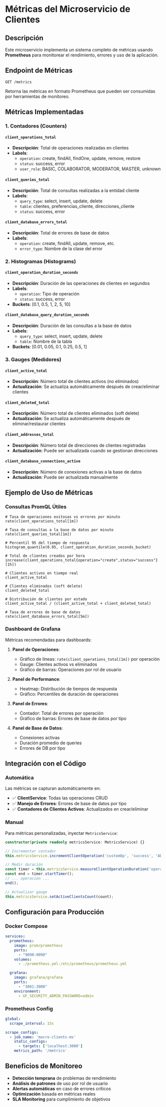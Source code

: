 # Métricas del Microservicio de Clientes

## Descripción

Este microservicio implementa un sistema completo de métricas usando **Prometheus** para monitorear el rendimiento, errores y uso de la aplicación.

## Endpoint de Métricas

```
GET /metrics
```

Retorna las métricas en formato Prometheus que pueden ser consumidas por herramientas de monitoreo.

## Métricas Implementadas

### 1. **Contadores (Counters)**

#### `client_operations_total`
- **Descripción**: Total de operaciones realizadas en clientes
- **Labels**: 
  - `operation`: create, findAll, findOne, update, remove, restore
  - `status`: success, error
  - `user_role`: BASIC, COLABORATOR, MODERATOR, MASTER, unknown

#### `client_queries_total`
- **Descripción**: Total de consultas realizadas a la entidad cliente
- **Labels**: 
  - `query_type`: select, insert, update, delete
  - `table`: clientes, preferencias_cliente, direcciones_cliente
  - `status`: success, error

#### `client_database_errors_total`
- **Descripción**: Total de errores de base de datos
- **Labels**: 
  - `operation`: create, findAll, update, remove, etc.
  - `error_type`: Nombre de la clase del error

### 2. **Histogramas (Histograms)**

#### `client_operation_duration_seconds`
- **Descripción**: Duración de las operaciones de clientes en segundos
- **Labels**: 
  - `operation`: Tipo de operación
  - `status`: success, error
- **Buckets**: [0.1, 0.5, 1, 2, 5, 10]

#### `client_database_query_duration_seconds`
- **Descripción**: Duración de las consultas a la base de datos
- **Labels**: 
  - `query_type`: select, insert, update, delete
  - `table`: Nombre de la tabla
- **Buckets**: [0.01, 0.05, 0.1, 0.25, 0.5, 1]

### 3. **Gauges (Medidores)**

#### `client_active_total`
- **Descripción**: Número total de clientes activos (no eliminados)
- **Actualización**: Se actualiza automáticamente después de crear/eliminar clientes

#### `client_deleted_total`
- **Descripción**: Número total de clientes eliminados (soft delete)
- **Actualización**: Se actualiza automáticamente después de eliminar/restaurar clientes

#### `client_addresses_total`
- **Descripción**: Número total de direcciones de clientes registradas
- **Actualización**: Puede ser actualizada cuando se gestionan direcciones

#### `client_database_connections_active`
- **Descripción**: Número de conexiones activas a la base de datos
- **Actualización**: Puede ser actualizada manualmente

## Ejemplo de Uso de Métricas

### Consultas PromQL Útiles

```promql
# Tasa de operaciones exitosas vs errores por minuto
rate(client_operations_total[1m])

# Tasa de consultas a la base de datos por minuto
rate(client_queries_total[1m])

# Percentil 95 del tiempo de respuesta
histogram_quantile(0.95, client_operation_duration_seconds_bucket)

# Total de clientes creados por hora
increase(client_operations_total{operation="create",status="success"}[1h])

# Clientes activos en tiempo real
client_active_total

# Clientes eliminados (soft delete)
client_deleted_total

# Distribución de clientes por estado
client_active_total / (client_active_total + client_deleted_total)

# Tasa de errores de base de datos
rate(client_database_errors_total[5m])
```

### Dashboard de Grafana

Métricas recomendadas para dashboards:

1. **Panel de Operaciones**:
   - Gráfico de líneas: `rate(client_operations_total[1m])` por operación
   - Gauge: Clientes activos vs eliminados
   - Gráfico de barras: Operaciones por rol de usuario

2. **Panel de Performance**:
   - Heatmap: Distribución de tiempos de respuesta
   - Gráfico: Percentiles de duración de operaciones

3. **Panel de Errores**:
   - Contador: Total de errores por operación
   - Gráfico de barras: Errores de base de datos por tipo

4. **Panel de Base de Datos**:
   - Conexiones activas
   - Duración promedio de queries
   - Errores de DB por tipo

## Integración con el Código

### Automática
Las métricas se capturan automáticamente en:
- ✅ **ClientService**: Todas las operaciones CRUD
- ✅ **Manejo de Errores**: Errores de base de datos por tipo
- ✅ **Contadores de Clientes Activos**: Actualizados en crear/eliminar

### Manual
Para métricas personalizadas, inyectar `MetricsService`:

```typescript
constructor(private readonly metricsService: MetricsService) {}

// Incrementar contador
this.metricsService.incrementClientOperation('customOp', 'success', 'ADMIN');

// Medir duración
const timer = this.metricsService.measureClientOperationDuration('operation', 'success');
const end = timer.startTimer();
// ... operación ...
end();

// Actualizar gauge
this.metricsService.setActiveClientsCount(count);
```

## Configuración para Producción

### Docker Compose
```yaml
services:
  prometheus:
    image: prom/prometheus
    ports:
      - "9090:9090"
    volumes:
      - ./prometheus.yml:/etc/prometheus/prometheus.yml

  grafana:
    image: grafana/grafana
    ports:
      - "3001:3000"
    environment:
      - GF_SECURITY_ADMIN_PASSWORD=admin
```

### Prometheus Config
```yaml
global:
  scrape_interval: 15s

scrape_configs:
  - job_name: 'macro-clients-ms'
    static_configs:
      - targets: ['localhost:3000']
    metrics_path: '/metrics'
```

## Beneficios de Monitoreo

- **Detección temprana** de problemas de rendimiento
- **Análisis de patrones** de uso por rol de usuario
- **Alertas automáticas** en caso de errores críticos
- **Optimización** basada en métricas reales
- **SLA Monitoring** para cumplimiento de objetivos